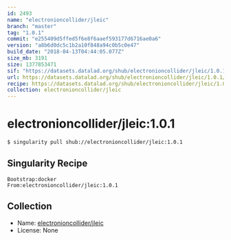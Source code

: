 ```yaml
---
id: 2493
name: "electronioncollider/jleic"
branch: "master"
tag: "1.0.1"
commit: "e255409d5ffed5f6e8f6aaef593177d6716ae0a6"
version: "a8b6d0dc5c1b2a10f848a94c0b5c0e47"
build_date: "2018-04-13T04:44:05.077Z"
size_mb: 3191
size: 1377853471
sif: "https://datasets.datalad.org/shub/electronioncollider/jleic/1.0.1/2018-04-13-e255409d-a8b6d0dc/a8b6d0dc5c1b2a10f848a94c0b5c0e47.simg"
url: https://datasets.datalad.org/shub/electronioncollider/jleic/1.0.1/2018-04-13-e255409d-a8b6d0dc/
recipe: https://datasets.datalad.org/shub/electronioncollider/jleic/1.0.1/2018-04-13-e255409d-a8b6d0dc/Singularity
collection: electronioncollider/jleic
---
```


# electronioncollider/jleic:1.0.1

```bash
$ singularity pull shub://electronioncollider/jleic:1.0.1
```

## Singularity Recipe

```singularity
Bootstrap:docker  
From:electronioncollider/jleic:1.0.1
```

## Collection

 - Name: [electronioncollider/jleic](https://github.com/electronioncollider/jleic)
 - License: None

